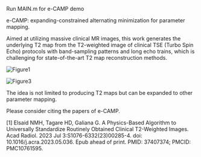 Run MAIN.m for e-CAMP demo

e-CAMP: expanding-constrained alternating minimization for parameter mapping.

Aimed at utilizing massive clinical MR images, this work generates the underlying T2 map from the T2-weighted image of clinical TSE (Turbo Spin Echo) protocols with band-sampling patterns and long echo trains, which is challenging for state-of-the-art T2 map reconstruction methods.

![Figure1](https://github.com/horace-zhang/e-CAMP/assets/107593681/dd6ab9c4-652c-48cd-bbde-68b4d7f3a0f1)

![Figure3](https://github.com/horace-zhang/e-CAMP/assets/107593681/a61d7c5f-07dc-4678-aa4d-eaec41fb5aaf)


The idea is not limited to producing T2 maps but can be expanded to other parameter mapping.

Please consider citing the papers of e-CAMP.

[1] Elsaid NMH, Tagare HD, Galiana G. A Physics-Based Algorithm to Universally Standardize Routinely Obtained Clinical T2-Weighted Images. Acad Radiol. 2023 Jul 3:S1076-6332(23)00285-4. doi: 10.1016/j.acra.2023.05.036. Epub ahead of print. PMID: 37407374; PMCID: PMC10761595.

